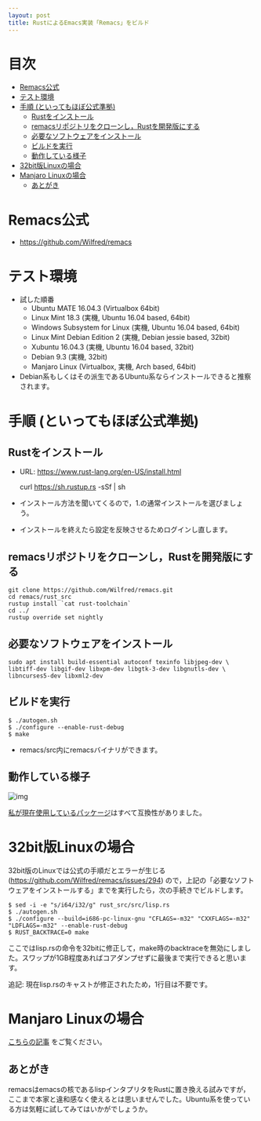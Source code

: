```yaml
---
layout: post
title: RustによるEmacs実装「Remacs」をビルド
---
```


# 目次

<div id="text-table-of-contents">
<ul>
<li><a href="#sec-1">Remacs公式</a></li>
<li><a href="#sec-2">テスト環境</a></li>
<li><a href="#sec-3">手順 (といってもほぼ公式準拠)</a>
<ul>
<li><a href="#sec-3-1">Rustをインストール</a></li>
<li><a href="#sec-3-2">remacsリポジトリをクローンし，Rustを開発版にする</a></li>
<li><a href="#sec-3-3">必要なソフトウェアをインストール</a></li>
<li><a href="#sec-3-4">ビルドを実行</a></li>
<li><a href="#sec-3-5">動作している様子</a></li>
</ul>
</li>
<li><a href="#sec-4">32bit版Linuxの場合</a></li>
<li><a href="#sec-5">Manjaro Linuxの場合</a>
<ul>
<li><a href="#sec-5-1">あとがき</a></li>
</ul>
</li>
</ul>
</div>


# Remacs公式<a id="sec-1" name="sec-1"></a>

-   [<https://github.com/Wilfred/remacs>](https://github.com/Wilfred/remacs)

# テスト環境<a id="sec-2" name="sec-2"></a>

-   試した順番
    -   Ubuntu MATE 16.04.3 (Virtualbox 64bit)
    -   Linux Mint 18.3 (実機, Ubuntu 16.04 based, 64bit)
    -   Windows Subsystem for Linux (実機, Ubuntu 16.04 based, 64bit)
    -   Linux Mint Debian Edition 2 (実機, Debian jessie based, 32bit)
    -   Xubuntu 16.04.3 (実機, Ubuntu 16.04 based, 32bit)
    -   Debian 9.3 (実機, 32bit)
    -   Manjaro Linux (Virtualbox, 実機, Arch based, 64bit)
-   Debian系もしくはその派生であるUbuntu系ならインストールできると推察されます。

# 手順 (といってもほぼ公式準拠)<a id="sec-3" name="sec-3"></a>

## Rustをインストール<a id="sec-3-1" name="sec-3-1"></a>

-   URL: [<https://www.rust-lang.org/en-US/install.html>](https://www.rust-lang.org/en-US/install.html)

    curl https://sh.rustup.rs -sSf | sh

-   インストール方法を聞いてくるので，1.の通常インストールを選びましょう。
-   インストールを終えたら設定を反映させるためログインし直します。

## remacsリポジトリをクローンし，Rustを開発版にする<a id="sec-3-2" name="sec-3-2"></a>

    git clone https://github.com/Wilfred/remacs.git
    cd remacs/rust_src
    rustup install `cat rust-toolchain`
    cd ../
    rustup override set nightly

## 必要なソフトウェアをインストール<a id="sec-3-3" name="sec-3-3"></a>

    sudo apt install build-essential autoconf texinfo libjpeg-dev \
    libtiff-dev libgif-dev libxpm-dev libgtk-3-dev libgnutls-dev \
    libncurses5-dev libxml2-dev

## ビルドを実行<a id="sec-3-4" name="sec-3-4"></a>

    $ ./autogen.sh
    $ ./configure --enable-rust-debug
    $ make

-   remacs/src内にremacsバイナリができます。

## 動作している様子<a id="sec-3-5" name="sec-3-5"></a>

![img](01.png)

[私が現在使用しているパッケージ](https://github.com/jamcha-aa/init)はすべて互換性がありました。

# 32bit版Linuxの場合<a id="sec-4" name="sec-4"></a>

32bit版のLinuxでは公式の手順だとエラーが生じる ([<https://github.com/Wilfred/remacs/issues/294>](https://github.com/Wilfred/remacs/issues/294)) ので，上記の「必要なソフトウェアをインストールする」までを実行したら，次の手続きでビルドします。

    $ sed -i -e "s/i64/i32/g" rust_src/src/lisp.rs
    $ ./autogen.sh
    $ ./configure --build=i686-pc-linux-gnu "CFLAGS=-m32" "CXXFLAGS=-m32" "LDFLAGS=-m32" --enable-rust-debug
    $ RUST_BACKTRACE=0 make

ここではlisp.rsの命令を32bitに修正して，make時のbacktraceを無効にしました。スワップが1GB程度あればコアダンプせずに最後まで実行できると思います。

追記: 現在lisp.rsのキャストが修正されたため，1行目は不要です。

# Manjaro Linuxの場合<a id="sec-5" name="sec-5"></a>

[こちらの記事](https://jamcha-aa.github.io/2017/12/15/manjaro_remacs.html) をご覧ください。

## あとがき<a id="sec-5-1" name="sec-5-1"></a>

remacsはemacsの核であるlispインタプリタをRustに置き換える試みですが，ここまで本家と違和感なく使えるとは思いませんでした。Ubuntu系を使っている方は気軽に試してみてはいかがでしょうか。